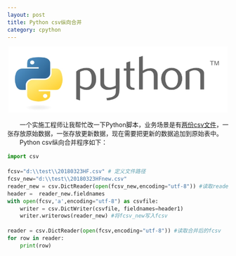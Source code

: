 ```yaml
---
layout: post
title: Python csv纵向合并
category: cpython
---
```

<div align="center">
<img width="500" height="150" alt="图片名称" src="https://raw.githubusercontent.com/carrylaw/IMG/master/img_py/jp8.jpg" />
</div>

&emsp;&emsp;一个实施工程师让我帮忙改一下Python脚本，业务场景是有[两份csv文件](https://github.com/carrylaw/Archive/tree/master/%E6%9C%BA%E5%99%A8%E5%AD%A6%E4%B9%A0%E6%96%87%E4%BB%B6%E5%A4%B9/py)，一张存放原始数据，一张存放更新数据，现在需要把更新的数据追加到原始表中。         
&emsp;&emsp;Python csv纵向合并程序如下：
``` python
import csv

fcsv="d:\\test\\20180323HF.csv" # 定义文件路径
fcsv_new="d:\\test\\20180323HFnew.csv"
reader_new = csv.DictReader(open(fcsv_new,encoding="utf-8")) #读取reader_new
header =  reader_new.fieldnames 
with open(fcsv,'a',encoding="utf-8") as csvfile: 
    writer = csv.DictWriter(csvfile, fieldnames=header1)
    writer.writerows(reader_new) #将fcsv_new写入fcsv

reader = csv.DictReader(open(fcsv,encoding="utf-8")) #读取合并后的fcsv
for row in reader: 
    print(row)
```
